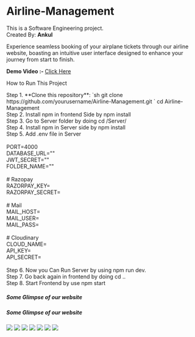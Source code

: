 # Airline-Management
This is a Software Engineering project.
<br>
Created By: <b>Ankul</b>
<p>
    Experience seamless booking of your airplane tickets through our airline website, boasting an intuitive user
    interface designed to enhance your journey from start to finish.</p>

<b>Demo Video :- </b> <a
    href="https://drive.google.com/file/d/1oSrosCQkSutakhC-1BcrN6rCGUfiZm0K/view?usp=drive_link">Click Here</a>

<p>How to Run This Project</p>
Step 1. **Clone this repository**:
`sh
git clone https://github.com/yourusername/Airline-Management.git `
cd Airline-Management
<br>
Step 2. Install npm in frontend Side by npm install
<br>
Step 3. Go to Server folder by doing cd /Server/
<br>
Step 4. Install npm in Server side by npm install
<br>
Step 5. Add .env file in Server
<br>
<br>
PORT=4000 <br>
DATABASE_URL="" <br>
JWT_SECRET=""<br>
FOLDER_NAME=""<br>
<br>
# Razopay<br>
RAZORPAY_KEY=<br>
RAZORPAY_SECRET=<br>
<br>
# Mail<br>
MAIL_HOST=<br>
MAIL_USER=<br>
MAIL_PASS=<br>
<br>
# Cloudinary<br>
CLOUD_NAME=<br>
API_KEY=<br>
API_SECRET=<br>

<br>
Step 6. Now you Can Run Server by using npm run dev.<br>
Step 7. Go back again in frontend by doing cd ..<br>
Step 8. Start Frontend by use npm start<br>


<h5>Some Glimpse of our website</h5>

<h5>Some Glimpse of our website</h5>

<img src="https://res.cloudinary.com/dkoezhi9u/image/upload/v1715610627/UploadOnly/WhatsApp_Image_2024-05-11_at_14.55.13_jovbrx.jpg">
<img src="https://res.cloudinary.com/dkoezhi9u/image/upload/v1715610628/UploadOnly/WhatsApp_Image_2024-05-11_at_14.55.13_1_k9v0kv.jpg">
<img src="https://res.cloudinary.com/dkoezhi9u/image/upload/v1715610627/UploadOnly/WhatsApp_Image_2024-04-19_at_03.40.59_uktoqz.jpg">
<img src="https://res.cloudinary.com/dkoezhi9u/image/upload/v1715610627/UploadOnly/WhatsApp_Image_2024-05-11_at_14.55.14_1_yzogvm.jpg">
<img src="https://res.cloudinary.com/dkoezhi9u/image/upload/v1715610628/UploadOnly/WhatsApp_Image_2024-04-19_at_03.40.57_1_bvay5n.jpg">
<img src="https://res.cloudinary.com/dkoezhi9u/image/upload/v1715610628/UploadOnly/WhatsApp_Image_2024-04-19_at_03.40.57_cztjuw.jpg">
<img src="https://res.cloudinary.com/dkoezhi9u/image/upload/v1715610627/UploadOnly/WhatsApp_Image_2024-04-19_at_03.40.56_weiegq.jpg">
